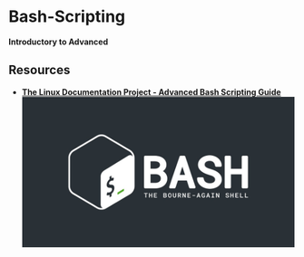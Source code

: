 # Bash-Scripting
**Introductory to Advanced**
## Resources
+ [**The Linux Documentation Project - Advanced Bash Scripting Guide**](https://tldp.org/LDP/abs/abs-guide.pdf)
![alt txt](https://github.com/SyedT1/Bash-Scripting/blob/master/1_v4o2AXLIJaHSZmqYZk26qA.jpg)
